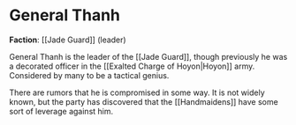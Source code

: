 # General Thanh

**Faction**: [[Jade Guard]] (leader)

General Thanh is the leader of the [[Jade Guard]], though previously he was a decorated officer in the [[Exalted Charge of Hoyon|Hoyon]] army. Considered by many to be a tactical genius.

There are rumors that he is compromised in some way. It is not widely known, but the party has discovered that the [[Handmaidens]] have some sort of leverage against him.

